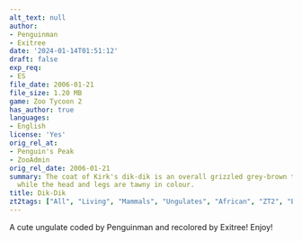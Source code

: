 ```yaml
---
alt_text: null
author:
- Penguinman
- Exitree
date: '2024-01-14T01:51:12'
draft: false
exp_req: 
- ES
file_date: 2006-01-21
file_size: 1.20 MB
game: Zoo Tycoon 2
has_author: true
languages:
- English
license: 'Yes'
orig_rel_at:
- Penguin's Peak
- ZooAdmin
orig_rel_date: 2006-01-21
summary: The coat of Kirk's dik-dik is an overall grizzled grey-brown to reddish brown,
  while the head and legs are tawny in colour.
title: Dik-Dik
zt2tags: ["All", "Living", "Mammals", "Ungulates", "African", "ZT2", "Endangered Species"]
---
```

A cute ungulate coded by Penguinman and recolored by Exitree! Enjoy!
